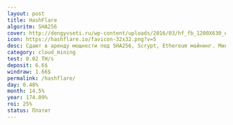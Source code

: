 ```yaml
---
layout: post
title: HashFlare
algoritm: SHA256
cover: http://dengyvseti.ru/wp-content/uploads/2016/03/hf_fb_1200X630_eng-1024x538.png
icon: https://hashflare.io/favicon-32x32.png?v=5
desc: Сдают в аренду мощности под SHA256, Scrypt, Ethereum майнинг. Минимальная сумма вывода 0.0004 BTC/0.0007 ETH (включая комиссию). Комиссия за вывод средств составляет 0.0003 BTC/0.0006 ETH. Функция автоматического реинвеста.
category: cloud_mining
test: 0.02 TH/s
deposit: 6.6$
windraw: 1.66$
permalink: /hashflare/
day: 0.48%
month: 14.5%
year: 174.09%
roi: 25%
status: Платит
---
```

